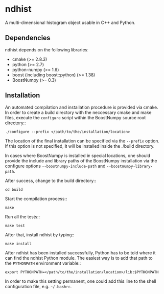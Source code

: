 ndhist
======

A multi-dimensional histogram object usable in C++ and Python.

Dependencies
------------

ndhist depends on the following libraries:

- cmake (>= 2.8.3)
- python (>= 2.7)
- python-numpy (>= 1.6)
- boost (including boost::python) (>= 1.38)
- BoostNumpy (>= 0.3)

Installation
------------

An automated compilation and installation procedure is provided via cmake.
In order to create a build directory with the neccessary cmake and make files,
execute the ``configure`` script within the BoostNumpy source root directory::

    ./configure --prefix </path/to/the/installation/location>

The location of the final installation can be specified via the ``--prefix``
option. If this option is not specified, it will be installed inside the ./build
directory.

In cases where BoostNumpy is installed in special locations, one should provide
the include and library paths of the BoostNumpy installation via the configure
options ``--boostnumpy-include-path`` and ``--boostnumpy-library-path``.

After success, change to the build directory::

    cd build

Start the compilation process::

    make

Run all the tests::

    make test

After that, install ndhist by typing::

    make install

After ndhist has been installed successfully, Python has to be told where it can
find the ndhist Python module. The easiest way is to add that path to the
``PYTHONPATH`` environment variable::

    export PYTHONPATH=</path/to/the/installation/location>/lib:$PYTHONPATH

In order to make this setting permanent, one could add this line to the shell
configuration file, e.g. ``~/.bashrc``.
